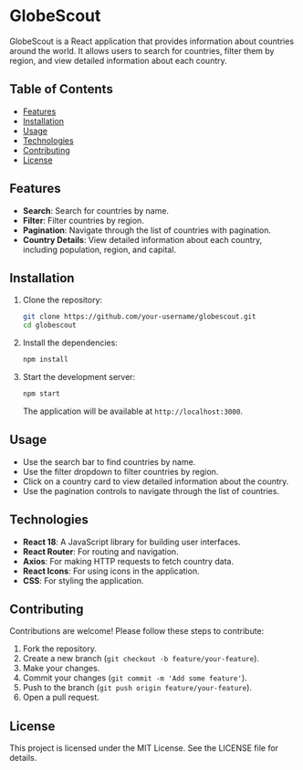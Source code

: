 # GlobeScout

GlobeScout is a React application that provides information about countries around the world. It allows users to search for countries, filter them by region, and view detailed information about each country.

## Table of Contents

- [Features](#features)
- [Installation](#installation)
- [Usage](#usage)
- [Technologies](#technologies)
- [Contributing](#contributing)
- [License](#license)

## Features

- **Search**: Search for countries by name.
- **Filter**: Filter countries by region.
- **Pagination**: Navigate through the list of countries with pagination.
- **Country Details**: View detailed information about each country, including population, region, and capital.

## Installation

1. Clone the repository:

    ```bash
    git clone https://github.com/your-username/globescout.git
    cd globescout
    ```

2. Install the dependencies:

    ```bash
    npm install
    ```

3. Start the development server:

    ```bash
    npm start
    ```

    The application will be available at `http://localhost:3000`.

## Usage

- Use the search bar to find countries by name.
- Use the filter dropdown to filter countries by region.
- Click on a country card to view detailed information about the country.
- Use the pagination controls to navigate through the list of countries.

## Technologies

- **React 18**: A JavaScript library for building user interfaces.
- **React Router**: For routing and navigation.
- **Axios**: For making HTTP requests to fetch country data.
- **React Icons**: For using icons in the application.
- **CSS**: For styling the application.

## Contributing

Contributions are welcome! Please follow these steps to contribute:

1. Fork the repository.
2. Create a new branch (`git checkout -b feature/your-feature`).
3. Make your changes.
4. Commit your changes (`git commit -m 'Add some feature'`).
5. Push to the branch (`git push origin feature/your-feature`).
6. Open a pull request.

## License

This project is licensed under the MIT License. See the LICENSE file for details.